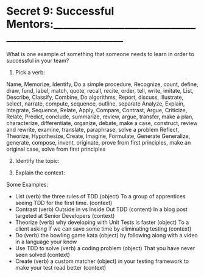 # Secret  9: Successful Mentors:___________________________________________________

What is one example of something that someone needs to learn in order to successful in your team?

1) Pick a verb:

  Name, Memorize, Identify, Do a simple procedure,
  Recognize, count, define, draw, fund, label, match, quote, recall, recite,
  order, tell, write, imitate, List, Describe, Classify, Combine, Do algorithms,
  Report, discuss, illustrate, select, narrate, compute, sequence, outline,
  separate Analyze, Explain, Integrate, Sequence, Relate, Apply, Compare,
  Contrast, Argue, Criticize, Relate, Predict, conclude, summarize, review,
  argue, transfer, make a plan, characterize, differentiate, organize, debate,
  make a case, construct, review and rewrite, examine, translate, paraphrase,
  solve a problem Reflect, Theorize, Hypothesize, Create, Imagine, Formulate,
  Generate Generalize, generate, compose, invent, originate, prove from first
  principles, make an original case, solve from first principles

2) Identify the topic:

3) Explain the context:

Some Examples:

- List (verb) the three rules of TDD (object) To a group of apprentices seeing TDD for the first time. (context)
- Contrast (verb) Outside in vs Inside Out TDD (content) In a blog post targeted at Senior Developers (context)
- Theorize (verb) why developing with Unit Tests is faster (object) To a client asking if we can save some time by eliminating testing (context)
- Do (verb) the bowling game kata (object) by following along with a video in a language your know
- Use TDD to solve (verb) a coding problem (object) That you have never seen solved (context)
- Create (verb) a custom matcher (object) in your testing framework to make your test read better (context)
